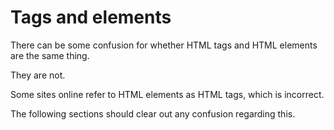 
# Tags and elements

There can be some confusion for whether HTML tags and HTML elements are the same thing.

They are not.

Some sites online refer to HTML elements as HTML tags, which is incorrect.

The following sections should clear out any confusion regarding this.
